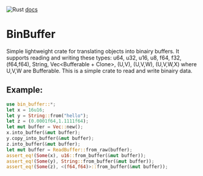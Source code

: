 ![Rust](https://github.com/ocdy1001/bin-buffer/workflows/Rust/badge.svg)
[docs](https://docs.rs/bin_buffer/)
# BinBuffer
Simple lightweight crate for translating objects into binairy buffers.
It supports reading and writing these types: u64, u32, u16, u8, f64, f32, (f64,f64), String, Vec<Bufferable + Clone>, (U,V), (U,V,W), (U,V,W,X) where U,V,W are Bufferable.
This is a simple crate to read and write binairy data.
## Example:
```rust
use bin_buffer::*;
let x = 16u16;
let y = String::from("hello");
let z = (0.0001f64,1.1111f64);
let mut buffer = Vec::new();
x.into_buffer(&mut buffer);
y.copy_into_buffer(&mut buffer);
z.into_buffer(&mut buffer);
let mut buffer = ReadBuffer::from_raw(buffer);
assert_eq!(Some(x), u16::from_buffer(&mut buffer));
assert_eq!(Some(y), String::from_buffer(&mut buffer));
assert_eq!(Some(z), <(f64,f64)>::from_buffer(&mut buffer));
```
